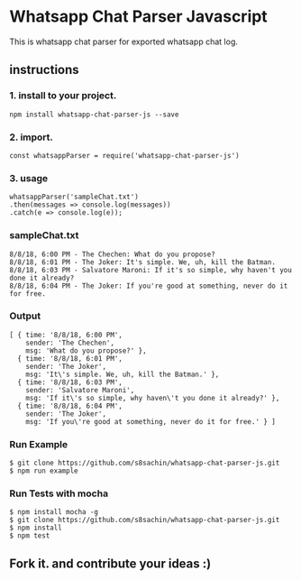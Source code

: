 # Whatsapp Chat Parser Javascript

This is whatsapp chat parser for exported whatsapp chat log.

## instructions

### 1. install to your project.
```
npm install whatsapp-chat-parser-js --save
```

### 2. import.
```
const whatsappParser = require('whatsapp-chat-parser-js')
```

### 3. usage
```
whatsappParser('sampleChat.txt')
.then(messages => console.log(messages))
.catch(e => console.log(e));
```
### sampleChat.txt
```
8/8/18, 6:00 PM - The Chechen: What do you propose?
8/8/18, 6:01 PM - The Joker: It's simple. We, uh, kill the Batman.
8/8/18, 6:03 PM - Salvatore Maroni: If it's so simple, why haven't you done it already?
8/8/18, 6:04 PM - The Joker: If you're good at something, never do it for free.
```

### Output
```
[ { time: '8/8/18, 6:00 PM',
    sender: 'The Chechen',
    msg: 'What do you propose?' },
  { time: '8/8/18, 6:01 PM',
    sender: 'The Joker',
    msg: 'It\'s simple. We, uh, kill the Batman.' },
  { time: '8/8/18, 6:03 PM',
    sender: 'Salvatore Maroni',
    msg: 'If it\'s so simple, why haven\'t you done it already?' },
  { time: '8/8/18, 6:04 PM',
    sender: 'The Joker',
    msg: 'If you\'re good at something, never do it for free.' } ]
```

### Run Example

```
$ git clone https://github.com/s8sachin/whatsapp-chat-parser-js.git
$ npm run example
```

### Run Tests with mocha

```
$ npm install mocha -g
$ git clone https://github.com/s8sachin/whatsapp-chat-parser-js.git
$ npm install
$ npm test
```
    
## Fork it. and contribute your ideas :)
